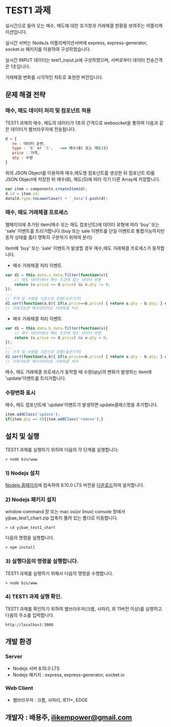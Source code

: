 # TEST1 과제

실시간으로 들어 오는 매수, 매도에 대한 호가창과 거래체결 현황을 보여주는 어플리케이션입니다.

실시간 서버는 NodeJs 어플리케이션서버에 express, express-generator, socket.io 패키지를 이용하여 구성하였습니다. 

실시간 INPUT 데이터는 test1_input.js에 구성하였으며, 서버로부터 데이터 전송간격은 1초입니다.

거래체결 변화를 시각적인 챠트로 표현한 버전입니다.

## 문제 해결 전략

### 매수, 매도 데이터 처리 및 컴포넌트 적용

TEST1 과제의 매수, 매도의 데이터가 1초의 간격으로 websocket을 통하여 다음과 같은 데이터가 웹브라우저에 전송됩니다.
```js
d = {
   no : 데이터 순번,
   type : 'B' or 'S',   ==> 매수(B) 또는 매도(S)
   price : 가격,
   qty : 수량
}
```

위의 JSON Object를 이용하여 매수,매도행 컴포넌트를 생성한 뒤 컴포넌트 ID를 JSON Object에 저장한 뒤 매수(B), 매도(S)에 따라 각기 다른 Array에 저장합니다.
```js
var item = components.createItem(d);
d.id = item.id;
data[d.type.toLowerCase() + '_data'].push(d);
```

### 매수, 매도 거래체결 프로세스

웹페이지에 추가된 item(매수 또는 매도 컴포넌트)에 데이터 유형에 따라 'buy' 또는 'sale' 이벤트를 트리거합니다.(buy 또는 sale 이벤트를 단일 이벤트로 통합가능하지만 동작 상태를 좀더 명확히 구분하기 위하여 분리)

item에 'buy' 또는 'sale' 이벤트가 발생할 경우 매수,매도 거래체결 프로세스가 동작합니다.

* 매수 거래체결 처리 이벤트
```js
var d1 = this.data.s_data.filter(function(v){
    // 매도 데이터에서 매수 조건에 맞는 데이터 반환
    return (v.price <= d.price) && v.qty != 0;
});
...
// 가격 및 수량을 기준으로 정렬(낮은가격)
d1.sort(function(a,b){ if(a.price==b.price) { return a.qty - b.qty; } else return a.price - b.price});
// 거래가능한 매수데이터로 거래체결 처리
```
* 매수 거래체결 처리 이벤트
```js
var d1 = this.data.b_data.filter(function(v){
    // 매수 데이터에서 매도 조건에 맞는 데이터 반환
    return (v.price >= d.price) && v.qty > 0;
});
...
// 가격 및 수량을 기준으로 정렬(높은가격)
d1.sort(function(a,b){ if(a.price==b.price) { return a.qty - b.qty; } else return b.price - a.price});
// 거래가능한 매수데이터로 거래체결 처리
```

매수, 매도 거래체결 프로세스가 동작할 때 수량(qty)의 변화가 발생하는 item에 'update'이벤트를 트리거합니다.

### 수량변화 표시

매수, 매도 컴포넌트에 'update'이벤트가 발생하면 update클래스명을 추가합니다.
```js
item.addClass('update');
if(item.qty == 0){item.addClass('remove');}
```

## 설치 및 실행

TEST1 과제를 실행하기 위하여 다음의 각 단계를 실행합니다:
```
> node bin/www
```

### 1) Nodejs 설치

[Nodejs 홈페이지](http://www.nodejs.org)에 접속하여 8.10.0 LTS 버전을 [다운로드](https://nodejs.org/dist/v8.10.0/node-v8.10.0.pkg)하여 설치합니다.

### 2) Nodejs 패키지 설치

window command 창 또는 mac os(or linux) console 창에서 yjbae_test1_chart.zip 압축이 풀려 있는 폴더로 이동합니다.
```
> cd yjbae_test1_chart
```

다음의 명령을 실행합니다.
```
> npm install
```

### 3) 실행다음의 명령을 실행합니다.

TEST1 과제를 실행하기 위해서 다음의 명령을 수행합니다.
```
> node bin/www
```

### 4) TEST1 과제 실행 확인.

TEST1 과제를 확인하기 위하여 웹브라우저(크롬, 사파리, IE 11버전 이상)를 실행하고 다음의 주소를 입력합니다.
```
http://localhost:3000
```

## 개발 환경

### Server
 * Nodejs 서버 8.10.0 LTS
 * Nodejs 패키지 : express, express-generator, socket.io

### Web Client 
 * 웹브라우저 : 크롬, 사파리, IE11+, EDGE

## 개발자 : 배용주, ilikempower@gmail.com